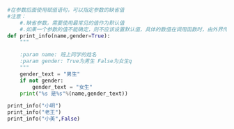 
<BlogInfo id="704" title="13.函数的缺省参数的定义" author="白日梦想猿" pv=0 read_times=0 pre_cost_time=0分19秒 category="语法进阶" tag_list="['语法进阶']" create_time="2020.02.18 13:28:52" update_time="2020.02.18 13:51:48" />

```python
#在参数后面使用赋值语句，可以指定参数的缺省值
#注意：
    #.缺省参数，需要使用最常见的值作为默认值
    #.如果一个参数的值不能确定，则不应该设置默认值，具体的数值在调用函数时，由外界传入
def print_info(name,gender=True):
    """

    :param name: 班上同学的姓名
    :param gender: True为男生 False为女生q
    """
    gender_text = "男生"
    if not gender:
        gender_text = "女生"
    print("%s 是%s"%(name,gender_text))

print_info("小明")
print_info("老王")
print_info("小美",False)

```
